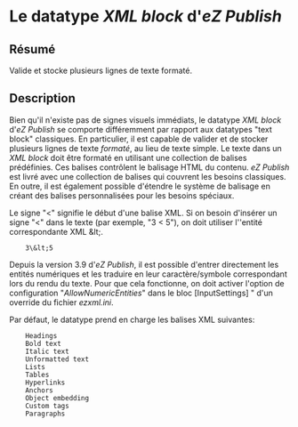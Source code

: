 Le datatype _XML block_ d'_eZ Publish_
======================================

Résumé
------

Valide et stocke plusieurs lignes de texte formaté.

Description
-----------

Bien qu'il n'existe pas de signes visuels immédiats, le datatype _XML block_ d'_eZ Publish_ se comporte différemment par rapport aux datatypes "text block" classiques. En particulier, il est capable de valider et de stocker plusieurs lignes de texte *formaté*, au lieu de texte simple. Le texte dans un _XML block_ doit être formaté en utilisant une collection de balises prédéfinies. Ces balises contrôlent le balisage HTML du contenu. _eZ Publish_ est livré avec une collection de balises qui couvrent les besoins classiques. En outre, il est également possible d'étendre le système de balisage en créant des balises personnalisées pour les besoins spéciaux.

Le signe "<" signifie le début d'une balise XML. Si on besoin d'insérer un signe "<" dans le texte (par exemple, "3 \< 5"), on doit utiliser l''entité correspondante XML \&lt;.

        3\&lt;5

Depuis la version 3.9 d'_eZ Publish_, il est possible d'entrer directement les entités numériques et les traduire en leur caractère/symbole correspondant lors du rendu du texte. Pour que cela fonctionne, on doit activer l'option de configuration "_AllowNumericEntities_" dans le bloc [InputSettings] " d'un override du fichier _ezxml.ini_.

Par défaut, le datatype prend en charge les balises XML suivantes: 

        Headings
        Bold text
        Italic text
        Unformatted text
        Lists
        Tables
        Hyperlinks
        Anchors
        Object embedding
        Custom tags
        Paragraphs


